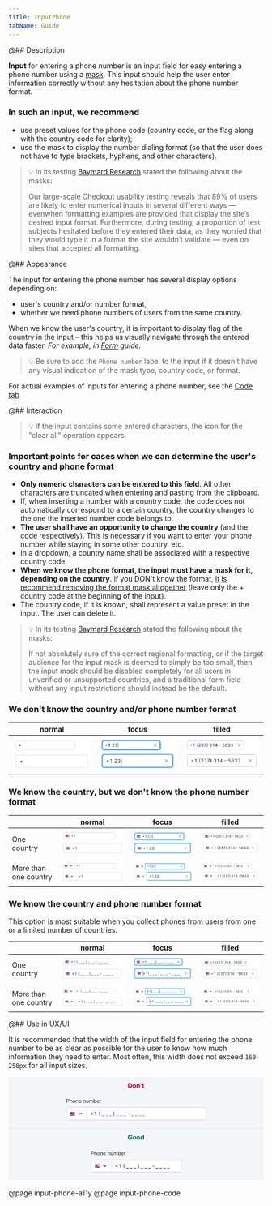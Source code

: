 ```yaml
---
title: InputPhone
tabName: Guide
---
```


@## Description

**Input** for entering a phone number is an input field for easy entering a phone number using a [mask](/components/input-mask/). This input should help the user enter information correctly without any hesitation about the phone number format.

### In such an input, we recommend

- use preset values for the phone code (country code, or the flag along with the country code for clarity);
- use the mask to display the number dialing format (so that the user does not have to type brackets, hyphens, and other characters).

> 💡 In its testing [Baymard Research](https://baymard.com/blog/input-masking-form-field) stated the following about the masks:
>
> Our large-scale Checkout usability testing reveals that 89% of users are likely to enter numerical inputs in several different ways — evenwhen formatting examples are provided that display the site’s desired input format. Furthermore, during testing, a proportion of test subjects hesitated before they entered their data, as they worried that they would type it in a format the site wouldn’t validate — even on sites that accepted all formatting.

@## Appearance

The input for entering the phone number has several display options depending on:

- user's country and/or number format,
- whether we need phone numbers of users from the same country.

When we know the user's country, it is important to display flag of the country in the input – this helps us visually navigate through the entered data faster. _For example, in [Form](/components/form/) guide._

> 💡 Be sure to add the `Phone number` label to the input if it doesn't have any visual indication of the mask type, country code, or format.

For actual examples of inputs for entering a phone number, see the [Code tab](/components/input-phone/input-phone-code).

@## Interaction

> 💡 If the input contains some entered characters, the icon for the "clear all" operation appears.

### Important points for cases when we can determine the user's country and phone format

- **Only numeric characters can be entered to this field**. All other characters are truncated when entering and pasting from the clipboard.
- If, when inserting a number with a country code, the code does not automatically correspond to a certain country, the country changes to the one the inserted number code belongs to.
- **The user shall have an opportunity to change the country** (and the code respectively). This is necessary if you want to enter your phone number while staying in some other country, etc.
- In a dropdown, a country name shall be associated with a respective country code.
- **When we know the phone format, the input must have a mask for it, depending on the country**. if you DON't know the format, [it is recommend removing the format mask altogether](https://baymard.com/blog/input-masking-form-field) (leave only the + country code at the beginning of the input).
- The country code, if it is known, shall represent a value preset in the input. The user can delete it.

> 💡 In its testing [Baymard Research](https://baymard.com/blog/input-masking-form-field) stated the following about the masks:
>
> If not absolutely sure of the correct regional formatting, or if the target audience for the input mask is deemed to simply be too small, then the input mask should be disabled completely for all users in unverified or unsupported countries, and a traditional form field without any input restrictions should instead be the default.

### We don't know the country and/or phone number format

| normal                                           | focus                                                  | filled                                                  |
| ------------------------------------------------ | ------------------------------------------------------ | ------------------------------------------------------- |
| ![input phone default](static/input-phone-1.png) | ![input phone default](static/input-phone-1-focus.png) | ![input phone default](static/input-phone-1-filled.png) |

### We know the country, but we don't know the phone number format

|                       | normal                                             | focus                                                    | filled                                                    |
| --------------------- | -------------------------------------------------- | -------------------------------------------------------- | --------------------------------------------------------- |
| One country           | ![input phone default](static/input-phone-2.png)   | ![input phone default](static/input-phone-2-focus.png)   | ![input phone default](static/input-phone-2-filled.png)   |
| More than one country | ![input phone default](static/input-phone-2-2.png) | ![input phone default](static/input-phone-2-2-focus.png) | ![input phone default](static/input-phone-2-2-filled.png) |

### We know the country and phone number format

This option is most suitable when you collect phones from users from one or a limited number of countries.

|                       | normal                                             | focus                                                    | filled                                                    |
| --------------------- | -------------------------------------------------- | -------------------------------------------------------- | --------------------------------------------------------- |
| One country           | ![input phone default](static/input-phone-3.png)   | ![input phone default](static/input-phone-3-focus.png)   | ![input phone default](static/input-phone-3-filled.png)   |
| More than one country | ![input phone default](static/input-phone-3-2.png) | ![input phone default](static/input-phone-3-2-focus.png) | ![input phone default](static/input-phone-3-2-filled.png) |

@## Use in UX/UI

It is recommended that the width of the input field for entering the phone number to be as clear as possible for the user to know how much information they need to enter. Most often, this width does not exceed `160-250px` for all input sizes.

![input phone default](static/size-yes-no.png)

@page input-phone-a11y
@page input-phone-code
